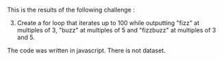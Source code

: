 This is the results of the following challenge :

3) Create a for loop that iterates up to 100 while outputting "fizz" at multiples of 3, "buzz" at multiples of 5 and "fizzbuzz" at multiples of 3 and 5.

The code was written in javascript.
There is not dataset.
